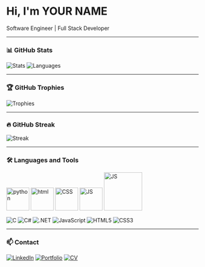 # Hi, I'm YOUR NAME
Software Engineer | Full Stack Developer

---

### 📊 GitHub Stats
![Stats](https://github-readme-stats.vercel.app/api?username=YOUR_USERNAME&show_icons=true&theme=dark)
![Languages](https://github-readme-stats.vercel.app/api/top-langs/?username=YOUR_USERNAME&layout=compact&theme=dark)

---

### 🏆 GitHub Trophies
![Trophies](https://github-profile-trophy.vercel.app/?username=YOUR_USERNAME&theme=onedark)

---

### 🔥 GitHub Streak
![Streak](https://streak-stats.demolab.com?user=YOUR_USERNAME&theme=dark&hide_border=true)

---

### 🛠️ Languages and Tools
<p align="left">
  <img alt="python" src="https://github.com/user-attachments/assets/7c51f582-e6ae-47cb-b9d2-5db88add3432" width="60"/>
  <img alt="html" src="https://github.com/user-attachments/assets/555a128f-4749-4a07-bce7-0ec5d31d4ae2" width="60"/>
  <img alt="CSS" src="https://github.com/user-attachments/assets/45bf7b87-713a-427a-a22c-6278d020d6f7"width="60"/>
  <img alt="JS"  src="https://github.com/user-attachments/assets/c98ca2b7-4662-4916-8f87-0a0bf1609d99" width="60"/>
  <img alt="JS"  src="https://www.svgrepo.com/show/354090/mongodb.svg" width="100"/>

</p>

![C](https://img.shields.io/badge/c-%2300599C.svg?logo=c&logoColor=white)
![C#](https://img.shields.io/badge/c%23-%23239120.svg?logo=c-sharp&logoColor=white)
![.NET](https://img.shields.io/badge/.NET-5C2D91?logo=.net&logoColor=white)
![JavaScript](https://img.shields.io/badge/javascript-%23323330.svg?logo=javascript&logoColor=%23F7DF1E)
![HTML5](https://img.shields.io/badge/html5-%23E34F26.svg?logo=html5&logoColor=white)
![CSS3](https://img.shields.io/badge/css3-%231572B6.svg?logo=css3&logoColor=white)

---

### 📫 Contact
[![LinkedIn](https://img.shields.io/badge/LinkedIn-blue?logo=linkedin&logoColor=white)](https://www.linkedin.com/in/YOUR_LINK/)
[![Portfolio](https://img.shields.io/badge/Portfolio-000?logo=vercel&logoColor=white)](https://your-portfolio.com)
[![CV](https://img.shields.io/badge/CV-grey?logo=readme&logoColor=white)](https://your-cv-link.com)
